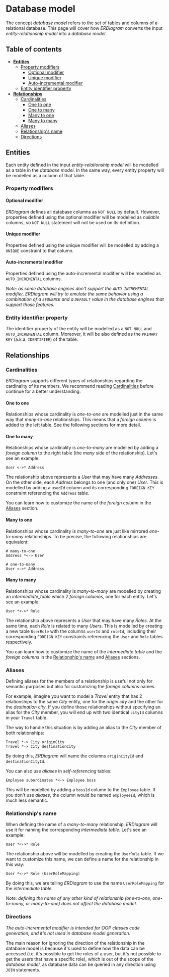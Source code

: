 # Database model

The concept _database model_ refers to the set of tables and columns of a relational database. This page will cover how
_ERDiagram_ converts the input _entity-relationship model_ into a _database model_.

## Table of contents

* **[Entities](#entities)**
    + [Property modifiers](#property-modifiers)
        + [Optional modifier](#optional-modifier)
        + [Unique modifier](#unique-modifier)
        + [Auto-incremental modifier](#auto-incremental-modifier)
    + [Entity identifier property](#entity-identifier-property)
* **[Relationships](#relationships)**
    + [Cardinalities](#cardinalities)
        + [One to one](#one-to-one)
        + [One to many](#one-to-many)
        + [Many to one](#many-to-one)
        + [Many to many](#many-to-many)
    + [Aliases](#aliases)
    + [Relationship's name](#relationships-name)
    + [Directions](#directions)

## Entities

Each entity defined in the input _entity-relationship model_ will be modelled as a table in the _database model_. In the
same way, every entity property will be modelled as a column of that table.

### Property modifiers

#### Optional modifier

_ERDiagram_ defines all database columns as `NOT NULL` by default. However, properties defined using the optional
modifier will be modelled as _nullable_ columns, so `NOT NULL` statement will not be used on its definition.

#### Unique modifier

Properties defined using the unique modifier will be modelled by adding a `UNIQUE` constraint to that column.

#### Auto-incremental modifier

Properties defined using the auto-incremental modifier will be modelled as `AUTO_INCREMENTAL` columns.

_Note: as some database engines don't support the `AUTO_INCREMENTAL` modifier, ERDiagram will try to emulate the same
behavior using a combination of a `SEQUENCE` and a `DEFAULT` value in the database engines that support those features._

### Entity identifier property

The identifier property of the entity will be modelled as a `NOT_NULL` and `AUTO_INCREMENTAL` column. Moreover, it will
be also defined as the `PRIMARY KEY` (a.k.a. `IDENTIFIER`) of the table.

## Relationships

### Cardinalities

_ERDiagram_ supports different types of relationships regarding the cardinality of its members. We recommend reading
[Cardinalities](ERDiagram_language.md#cardinalities) before continue for a better understanding.

#### One to one

Relationships whose cardinality is _one-to-one_ are modelled just in the same way that _many-to-one_ relationships. This
means that a _foreign column_ is added to the left table. See the following sections for more detail.

#### One to many

Relationships whose cardinality is _one-to-many_ are modelled by adding a _foreign column_ to the right table (the _many_
side of the relationship). Let's see an example:

```erdiagram
User <->* Address
```

The relationship above represents a _User_ that may have many _Addresses_. On the other side, each _Address_ belongs to
one (and only one) _User_. This is modelled by adding a `usedId` column and its corresponding `FOREIGN KEY` constraint
referencing the `Address` table.

You can learn how to customize the name of the _foreign column_ in the [Aliases](#aliases) section.

#### Many to one

Relationships whose cardinality is _many-to-one_ are just like mirrored _one-to-many_ relationships. To be precise, the
following relationships are equivalent:

```erdiagram
# many-to-one
Address *<-> User

# one-to-many
User <->* Address
```

#### Many to many

Relationships whose cardinality is _many-to-many_ are modelled by creating an _intermediate_table_ which 2 _foreign columns_,
one for each entity. Let's see an example:

```erdiagram
User *<->* Role
```

The relationship above represents a _User_ that may have many _Roles_. At the same time, each _Role_ is related to many _Users_.
This is modelled by creating a new table `UserRole` with the columns `userId` and `roleId`, including their corresponding
`FOREIGN KEY` constraints referencing the `User` and `Role` tables respectively.

You can learn how to customize the name of the _intermediate table_ and the _foreign columns_ in the
[Relationship's name](#relationships-name) and [Aliases](#aliases) sections.

### Aliases

Defining aliases for the members of a relationship is useful not only for semantic purposes but also for customizing the
_foreign columns_ names.

For example, imagine you want to model a _Travel_ entity that has 2 relationships to the same _City_ entity, one for the _origin
city_ and the other for the _destination city_. If you define those relationships without specifying an alias for the _City_ member,
you will end up with two identical `cityId` columns in your `Travel` table.

The way to handle this situation is by adding an alias to the _City_ member of both relationships:

```erdiagram
Travel *-> City originCity
Travel *-> City destinationCity
```

By doing this, _ERDiagram_ will name the columns `originCityId` and `destinationCityId`.

You can also use _aliases_ in _self-referencing_ tables:

```erdiagram
Employee subordinates *<-> Employee boss
```

This will be modelled by adding a `bossId` column to the `Employee` table. If you don't use _aliases_, the column would
be named `employeeId`, which is much less semantic.

### Relationship's name

When defining the name of a _many-to-many_ relationship, _ERDiagram_ will use it for naming the corresponding _intermediate
table_. Let's see an example:

```erdiagram
User *<->* Role
```

The relationship above will be modelled by creating the `UserRole` table. If we want to customize this name, we can define a
name for the relationship in this way:

```erdiagram
User *<->* Role (UserRoleMapping)
```

By doing this, we are telling _ERDiagram_ to use the name `UserRoleMapping` for the _intermediate table_.

_Note: defining the name of any other kind of relationship (one-to-one, one-to-many, or many-to-one) does not affect the
database model._

### Directions

_The auto-incremental modifier is intended for OOP classes code generation, and it's not used in database model generation._

The main reason for ignoring the direction of the relationship in the database model is because it's used to define how the data
can be accessed (i.e. it's possible to get the roles of a user, but it's not possible to get the users that have a specific
role), which is out of the scope of the _database model_, as database data can be queried in any direction using `JOIN`
statements.
